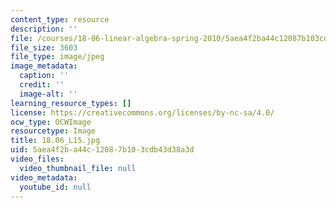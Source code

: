 ```yaml
---
content_type: resource
description: ''
file: /courses/18-06-linear-algebra-spring-2010/5aea4f2ba44c12087b103cdb43d38a3d_18.06_L15.jpg
file_size: 3603
file_type: image/jpeg
image_metadata:
  caption: ''
  credit: ''
  image-alt: ''
learning_resource_types: []
license: https://creativecommons.org/licenses/by-nc-sa/4.0/
ocw_type: OCWImage
resourcetype: Image
title: 18.06_L15.jpg
uid: 5aea4f2b-a44c-1208-7b10-3cdb43d38a3d
video_files:
  video_thumbnail_file: null
video_metadata:
  youtube_id: null
---
```

